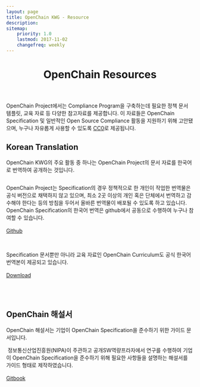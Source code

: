 ```yaml
---
layout: page
title: OpenChain KWG - Resource
description: 
sitemap:
    priority: 1.0
    lastmod: 2017-11-02
    changefreq: weekly
---
```

<header class="major">
    <h1>OpenChain Resources</h1>
</header>
OpenChain Project에서는 Compliance Program을 구축하는데 필요한 정책 문서 템플릿, 교육 자료 등 다양한 참고자료를 제공합니다. 이 자료들은 OpenChain Specification 및 일반적인 Open Source Compliance 활동을 지원하기 위해 고안됐으며, 누구나 자유롭게 사용할 수 있도록 <a href="https://creativecommons.org/share-your-work/public-domain/cc0/">CC0</a>로 제공됩니다.
<br><a href="https://www.openchainproject.org/resources"><span class="image center"><img src="{{ "/images/openchain-resource.png" | absolute_url }}" alt="" /></span></a>


## Korean Translation
<div class="box">
  <p>
   OpenChain KWG의 주요 활동 중 하나는 OpenChain Project의 문서 자료를 한국어로 번역하여 공개하는 것입니다. 
  </p>
</div>

<div class="row">
<span class="image left"><img src="{{ "/images/spec.png" | absolute_url }}" alt="" /></span>

OpenChain Project는 Specification의 경우 정책적으로 한 개인이 작업한 번역물은 공식 버전으로 채택하지 않고 있으며, 최소 2곳 이상의 개인 혹은 단체에서 번역하고 감수해야 한다는 등의 방침을 두어서 올바른 번역물이 배포될 수 있도록 하고 있습니다. OpenChain Specification의 한국어 번역은 github에서 공동으로 수행하여 누구나 참여할 수 있습니다. <br> <br> <a href="https://github.com/OpenChain-Project/Specification/tree/master/Community/kr" class="button default">Github</a>
</div>

<div class="row">
<span class="image right"><img src="{{ "/images/curr.png" | absolute_url }}" alt="" /></span>

<br>Specification 문서뿐만 아니라 교육 자료인 OpenChain Curriculum도 공식 한국어 번역본이 제공되고 있습니다.
<br> <br> <a href="https://github.com/OpenChain-Project/Curriculum-Translation-KR/raw/master/release/1.2/openchain-curriculum-for-1-2-kr.pdf" class="button default">Download</a>
<br><br>
<br><br>
</div>


## OpenChain 해설서
<div class="box">
  <p>
   OpenChain 해설서는 기업이 OpenChain Specification을 준수하기 위한 가이드 문서입니다.
  </p>
</div>
<div class="row">
<span class="image left"><img src="{{ "/images/openchain-guide.png" | absolute_url }}" alt="" /></span>
정보통신산업진흥원(NIPA)이 주관하고 공개SW역량프라자에서 연구를 수행하여 기업이 OpenChain Specification을 준수하기 위해 필요한 사항들을 설명하는 해설서를 가이드 형태로 제작하였습니다. 
<br><br> <a href="https://haksung.gitbook.io/openchain-guide" class="button default">Gitbook</a>
</div>
